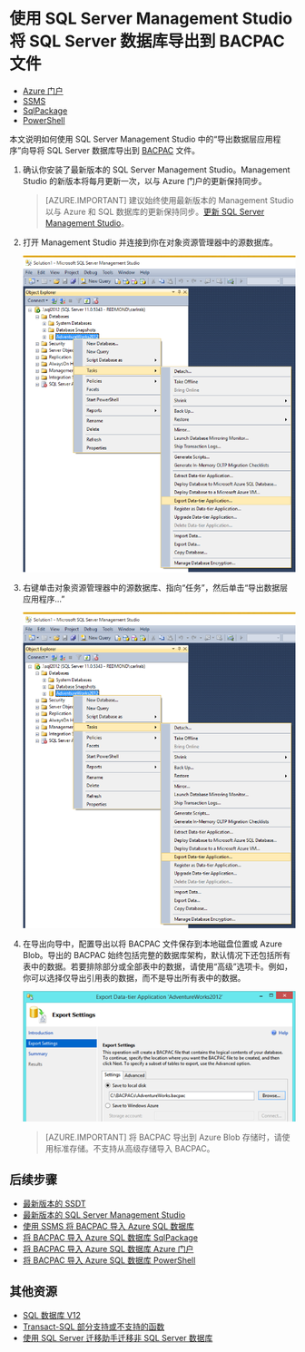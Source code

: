 <properties
    pageTitle="使用 SQL Server Management Studio 将 SQL Server 数据库导出到 BACPAC 文件 | Azure"
    description="Azure SQL 数据库, 数据库迁移, 导出数据库, 导出 BACPAC 文件, 导出数据层应用程序向导"
    services="sql-database"
    documentationcenter=""
    author="CarlRabeler"
    manager="jhubbard"
    editor="" />
<tags
    ms.assetid="19c2dab4-81a6-411d-b08a-0ef79b90fbce"
    ms.service="sql-database"
    ms.devlang="NA"
    ms.topic="article"
    ms.tgt_pltfrm="NA"
    ms.workload="data-management"
    ms.date="11/08/2016"
    wacn.date="12/19/2016"
ms.author="carlrab" />

# 使用 SQL Server Management Studio 将 SQL Server 数据库导出到 BACPAC 文件

- [Azure 门户](/documentation/articles/sql-database-export/)
- [SSMS](/documentation/articles/sql-database-cloud-migrate-compatible-export-bacpac-ssms/)
- [SqlPackage](/documentation/articles/sql-database-cloud-migrate-compatible-export-bacpac-sqlpackage/)
- [PowerShell](/documentation/articles/sql-database-export-powershell/)
 
本文说明如何使用 SQL Server Management Studio 中的“导出数据层应用程序”向导将 SQL Server 数据库导出到 [BACPAC](https://msdn.microsoft.com/zh-cn/library/ee210546.aspx#Anchor_4) 文件。

1. 确认你安装了最新版本的 SQL Server Management Studio。Management Studio 的新版本将每月更新一次，以与 Azure 门户的更新保持同步。

	 > [AZURE.IMPORTANT] 建议始终使用最新版本的 Management Studio 以与 Azure 和 SQL 数据库的更新保持同步。[更新 SQL Server Management Studio](https://msdn.microsoft.com/zh-cn/library/mt238290.aspx)。

2. 打开 Management Studio 并连接到你在对象资源管理器中的源数据库。

	![通过“任务”菜单导出数据层应用程序](./media/sql-database-cloud-migrate/MigrateUsingBACPAC01.png)

3. 右键单击对象资源管理器中的源数据库、指向“任务”，然后单击“导出数据层应用程序...”

	![通过“任务”菜单导出数据层应用程序](./media/sql-database-cloud-migrate/TestForCompatibilityUsingSSMS01.png)

4. 在导出向导中，配置导出以将 BACPAC 文件保存到本地磁盘位置或 Azure Blob。导出的 BACPAC 始终包括完整的数据库架构，默认情况下还包括所有表中的数据。若要排除部分或全部表中的数据，请使用“高级”选项卡。例如，你可以选择仅导出引用表的数据，而不是导出所有表中的数据。

	![导出设置](./media/sql-database-cloud-migrate/MigrateUsingBACPAC02.png)  


   > [AZURE.IMPORTANT] 将 BACPAC 导出到 Azure Blob 存储时，请使用标准存储。不支持从高级存储导入 BACPAC。

   
## 后续步骤

- [最新版本的 SSDT](https://msdn.microsoft.com/zh-cn/library/mt204009.aspx)
- [最新版本的 SQL Server Management Studio](https://msdn.microsoft.com/zh-cn/library/mt238290.aspx)
- [使用 SSMS 将 BACPAC 导入 Azure SQL 数据库](/documentation/articles/sql-database-cloud-migrate-compatible-import-bacpac-ssms/)
- [将 BACPAC 导入 Azure SQL 数据库 SqlPackage](/documentation/articles/sql-database-cloud-migrate-compatible-import-bacpac-sqlpackage/)
- [将 BACPAC 导入 Azure SQL 数据库 Azure 门户](/documentation/articles/sql-database-import/)
- [将 BACPAC 导入 Azure SQL 数据库 PowerShell](/documentation/articles/sql-database-import-powershell/)

## 其他资源

- [SQL 数据库 V12](/documentation/articles/sql-database-v12-whats-new/)
- [Transact-SQL 部分支持或不支持的函数](/documentation/articles/sql-database-transact-sql-information/)
- [使用 SQL Server 迁移助手迁移非 SQL Server 数据库](http://blogs.msdn.com/b/ssma/)

<!---HONumber=Mooncake_1212_2016-->